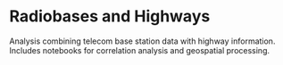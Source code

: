 # Radiobases and Highways

Analysis combining telecom base station data with highway information. Includes notebooks for correlation analysis and geospatial processing.

